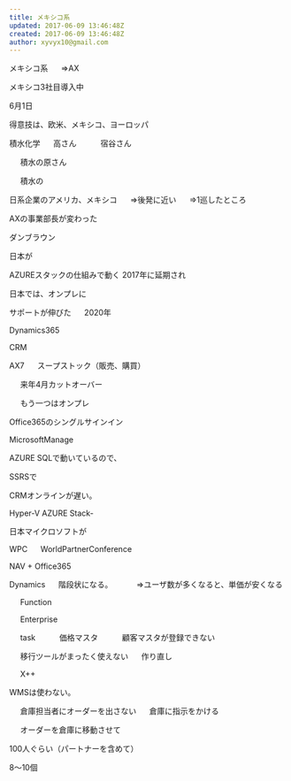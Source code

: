 ```yaml
---
title: メキシコ系
updated: 2017-06-09 13:46:48Z
created: 2017-06-09 13:46:48Z
author: xyvyx10@gmail.com
---
```


メキシコ系
     ⇒AX

メキシコ3社目導入中

6月1日

得意技は、欧米、メキシコ、ヨーロッパ

積水化学
     高さん
          宿谷さん

     積水の原さん

     積水の

日系企業のアメリカ、メキシコ
     ⇒後発に近い
     ⇒1巡したところ

AXの事業部長が変わった

ダンブラウン

日本が

AZUREスタックの仕組みで動く
2017年に延期され

日本では、オンプレに

サポートが伸びた
     2020年

Dynamics365

CRM

AX7
     スープストック（販売、購買）

     来年4月カットオーバー

     もう一つはオンプレ

Office365のシングルサインイン

MicrosoftManage

AZURE SQLで動いているので、

SSRSで

CRMオンラインが遅い。

Hyper-V AZURE Stack-

日本マイクロソフトが

WPC
     WorldPartnerConference

NAV + Office365

Dynamics
     階段状になる。
          ⇒ユーザ数が多くなると、単価が安くなる

     Function

     Enterprise

     task
          価格マスタ
          顧客マスタが登録できない

     移行ツールがまったく使えない
     作り直し

     X++

WMSは使わない。

     倉庫担当者にオーダーを出さない
     倉庫に指示をかける

     オーダーを倉庫に移動させて

100人ぐらい（パートナーを含めて）

8～10個